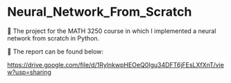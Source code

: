 # Neural_Network_From_Scratch
📎 The project for the MATH 3250 course in which I implemented a neural network from scratch in Python.

📝 The report can be found below:

https://drive.google.com/file/d/1RylnkwpHEOeQ0Igu34DFT6jFEsLXfXnT/view?usp=sharing
